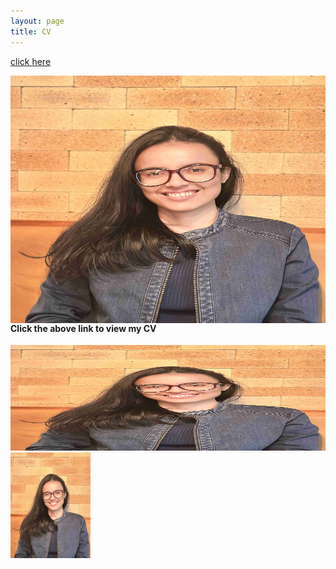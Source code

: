 ```yaml
---
layout: page
title: CV
---
```



[click here](https://maumitabhaumik.github.io/Bhaumik_CV__2023.pdf)

<html>
  <body>
  <img align="right" width="300" height="396" src="https://github.com/maumitabhaumik/maumitabhaumik.github.io/blob/master/CV_photo.jpg">
  </body>
</html>

<h4>Click the above link to view my CV</h4> 


<!DOCTYPE html>
<html>
<head>
<style>
img {
  width: 100%;
}
</style>
</head>
<body>

<img src="CV_photo.jpg" alt="HTML5 Icon" width="128" height="169">

<img src="CV_photo.jpg" alt="HTML5 Icon" style="width:128px;height:169px;">

</body>
</html>





